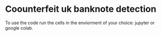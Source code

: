 # Coounterfeit uk banknote detection


To use the code run the cells in the enviorment of your choice: jupyter or google colab.

